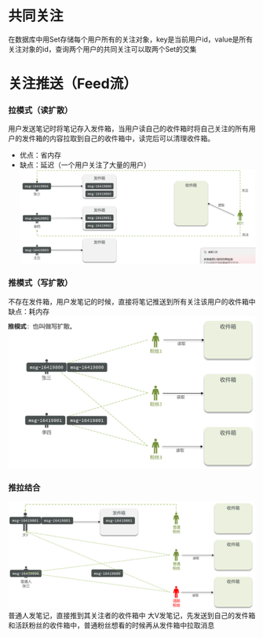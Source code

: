 # 共同关注
在数据库中用Set存储每个用户所有的关注对象，key是当前用户id，value是所有关注对象的id，查询两个用户的共同关注可以取两个Set的交集

# 关注推送（Feed流）

### 拉模式（读扩散）
用户发送笔记时将笔记存入发件箱，当用户读自己的收件箱时将自己关注的所有用户的发件箱的内容拉取到自己的收件箱中，读完后可以清理收件箱。
- 优点：省内存
- 缺点：延迟（一个用户关注了大量的用户）
![输入图片说明](/imgs/2025-04-15/5AQMkiBCmr1VhTMD.png)

### 推模式（写扩散）
不存在发件箱，用户发笔记的时候，直接将笔记推送到所有关注该用户的收件箱中
缺点：耗内存
![输入图片说明](/imgs/2025-04-15/XyQsmDd7pRLU90D1.png)

### 推拉结合
![输入图片说明](/imgs/2025-04-15/WPpfQnrTGRfoVTud.png)
普通人发笔记，直接推到其关注者的收件箱中
大V发笔记，先发送到自己的发件箱和活跃粉丝的收件箱中，普通粉丝想看的时候再从发件箱中拉取消息

<!--stackedit_data:
eyJoaXN0b3J5IjpbLTkwNTk3NjM0OCwtMTg5MTU3ODk0NCwtMT
g3NDUxNjY1NSwtNzg3MjI3OTA4XX0=
-->